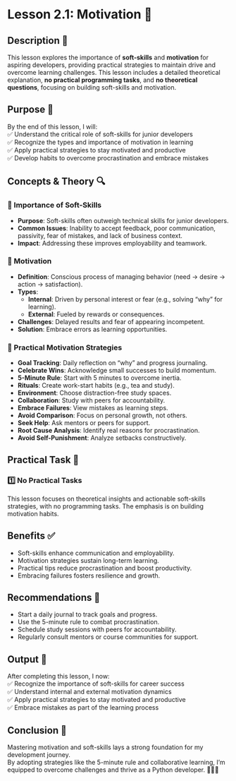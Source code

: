 # Lesson 2.1: Motivation 🌟

## Description 📝

This lesson explores the importance of **soft-skills** and **motivation** for aspiring developers, providing practical strategies to maintain drive and overcome learning challenges.
This lesson includes a detailed theoretical explanation, **no practical programming tasks**, and **no theoretical questions**, focusing on building soft-skills and motivation.

## Purpose 🎯

By the end of this lesson, I will:  
✅ Understand the critical role of soft-skills for junior developers  
✅ Recognize the types and importance of motivation in learning  
✅ Apply practical strategies to stay motivated and productive  
✅ Develop habits to overcome procrastination and embrace mistakes

## Concepts & Theory 🔍

### 🔹 Importance of Soft-Skills

-   **Purpose**: Soft-skills often outweigh technical skills for junior developers.
-   **Common Issues**: Inability to accept feedback, poor communication, passivity, fear of mistakes, and lack of business context.
-   **Impact**: Addressing these improves employability and teamwork.

### 🔹 Motivation

-   **Definition**: Conscious process of managing behavior (need → desire → action → satisfaction).
-   **Types**:
    -   **Internal**: Driven by personal interest or fear (e.g., solving “why” for learning).
    -   **External**: Fueled by rewards or consequences.
-   **Challenges**: Delayed results and fear of appearing incompetent.
-   **Solution**: Embrace errors as learning opportunities.

### 🔹 Practical Motivation Strategies

-   **Goal Tracking**: Daily reflection on “why” and progress journaling.
-   **Celebrate Wins**: Acknowledge small successes to build momentum.
-   **5-Minute Rule**: Start with 5 minutes to overcome inertia.
-   **Rituals**: Create work-start habits (e.g., tea and study).
-   **Environment**: Choose distraction-free study spaces.
-   **Collaboration**: Study with peers for accountability.
-   **Embrace Failures**: View mistakes as learning steps.
-   **Avoid Comparison**: Focus on personal growth, not others.
-   **Seek Help**: Ask mentors or peers for support.
-   **Root Cause Analysis**: Identify real reasons for procrastination.
-   **Avoid Self-Punishment**: Analyze setbacks constructively.

## Practical Task 🧪

### 1️⃣ **No Practical Tasks**

This lesson focuses on theoretical insights and actionable soft-skills strategies, with no programming tasks. The emphasis is on building motivation habits.

## Benefits ✅

-   Soft-skills enhance communication and employability.
-   Motivation strategies sustain long-term learning.
-   Practical tips reduce procrastination and boost productivity.
-   Embracing failures fosters resilience and growth.

## Recommendations 📌

-   Start a daily journal to track goals and progress.
-   Use the 5-minute rule to combat procrastination.
-   Schedule study sessions with peers for accountability.
-   Regularly consult mentors or course communities for support.

## Output 📜

After completing this lesson, I now:  
✅ Recognize the importance of soft-skills for career success  
✅ Understand internal and external motivation dynamics  
✅ Apply practical strategies to stay motivated and productive  
✅ Embrace mistakes as part of the learning process

## Conclusion 🚀

Mastering motivation and soft-skills lays a strong foundation for my development journey.  
By adopting strategies like the 5-minute rule and collaborative learning, I’m equipped to overcome challenges and thrive as a Python developer. 🧑‍💻✨
